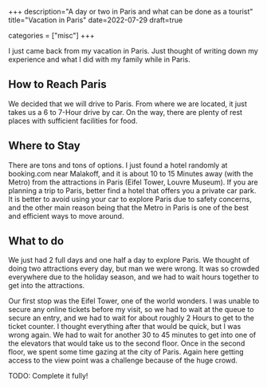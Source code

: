 +++
description="A day or two in Paris and what can be done as a tourist"
title="Vacation in Paris"
date=2022-07-29
draft=true

categories = ["misc"]
+++

I just came back from my vacation in Paris. Just thought of writing down my experience and what I did with my family
while in Paris. 

## How to Reach Paris

We decided that we will drive to Paris. From where we are located, it just takes us a 6 to 7-Hour drive by car. On the
way, there are plenty of rest places with sufficient facilities for food. 

## Where to Stay

There are tons and tons of options. I just found a hotel randomly at booking.com near Malakoff, and it is about 10 to 15
Minutes away (with the Metro) from the attractions in Paris (Eifel Tower, Louvre Museum). If you are planning a trip to Paris,
better find a hotel that offers you a private car park. It is better to avoid using your car to explore Paris due to 
safety concerns, and the other main reason being that the Metro in Paris is one of the best and efficient ways to move around.

## What to do

We just had 2 full days and one half a day to explore Paris. We thought of doing two attractions every day, but man we were
wrong. It was so crowded everywhere due to the holiday season, and we had to wait hours together to get into the attractions. 

Our first stop was the Eifel Tower, one of the world wonders. I was unable to secure any online tickets before my visit, so 
we had to wait at the queue to secure an entry, and we had to wait for about roughly 2 Hours to get to the ticket counter. 
I thought everything after that would be quick, but I was wrong again. We had to wait for another 30 to 45 minutes to get 
into one of the elevators that would take us to the second floor. Once in the second floor, we spent some time gazing at
the city of Paris. Again here getting access to the view point was a challenge because of the huge crowd. 

TODO: Complete it fully!
